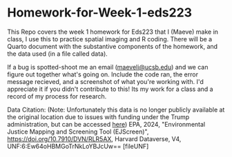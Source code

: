# Homework-for-Week-1-eds223
This Repo covers the week 1 homework for Eds223 that I (Maeve) make in class, I use this to practice spatial imaging and R coding. There will be a Quarto document with the substantive components of the homework, and the data used (in a file called data). 

If a bug is spotted-shoot me an email (maeveli@ucsb.edu) and we can figure out together what's going on. Include the code ran, the error message recieved, and a screenshot of what you're working with. I'd appreciate it if you didn't contribute to this! Its my work for a class and a record of my process for research.

Data Citation: (Note: Unfortunately this data is no longer publicly available at the original location due to issues with funding under the Trump administration, but can be accessed [here]([url](https://pedp-ejscreen.azurewebsites.net/)))
EPA, 2024, "Environmental Justice Mapping and Screening Tool (EJScreen)", https://doi.org/10.7910/DVN/RLR5AX, Harvard Dataverse, V4, UNF:6:Ew64oHBMGoTrNkLoYBJcUw== [fileUNF]
